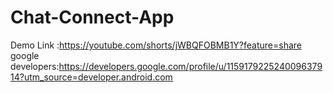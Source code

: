 # Chat-Connect-App

Demo Link :https://youtube.com/shorts/jWBQFOBMB1Y?feature=share
google developers:https://developers.google.com/profile/u/115917922524009637914?utm_source=developer.android.com
